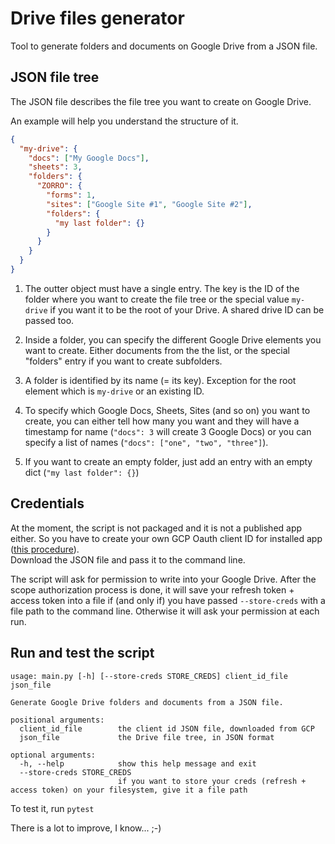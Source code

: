 # Drive files generator

Tool to generate folders and documents on Google Drive from a JSON file.

## JSON file tree

The JSON file describes the file tree you want to create on Google Drive.

An example will help you understand the structure of it.
```json
{
  "my-drive": {
    "docs": ["My Google Docs"],
    "sheets": 3,
    "folders": {
      "ZORRO": {
        "forms": 1,
        "sites": ["Google Site #1", "Google Site #2"],
        "folders": {
          "my last folder": {}
        }   
      }
    }
  }
}
```

1. The outter object must have a single entry. The key is the ID of the folder where you want to create the file tree 
or the special value `my-drive` if you want it to be the root of your Drive. A shared drive ID can be passed too.

2. Inside a folder, you can specify the different Google Drive elements you want to create. Either documents from the
the list, or the special "folders" entry if you want to create subfolders.

3. A folder is identified by its name (= its key). Exception for the root element which is `my-drive` or an existing ID.

4. To specify which Google Docs, Sheets, Sites (and so on) you want to create, you can either tell how many you want 
and they will have a timestamp for name (`"docs": 3` will create 3 Google Docs) or you can specify a list of names 
(`"docs": ["one", "two", "three"]`).

5. If you want to create an empty folder, just add an entry with an empty dict (`"my last folder": {}`)


## Credentials
At the moment, the script is not packaged and it is not a published app either. So you have to create your own GCP Oauth
client ID for installed app ([this procedure][1]).  
Download the JSON file and pass it to the command line.

The script will ask for permission to write into your Google Drive. After the scope authorization process is done, it
will save your refresh token + access token into a file if (and only if) you have passed `--store-creds` with a file
path to the command line.
Otherwise it will ask your permission at each run.

[1]: https://cloud.google.com/bigquery/docs/authentication/end-user-installed#client-credentials

## Run and test the script
```
usage: main.py [-h] [--store-creds STORE_CREDS] client_id_file json_file

Generate Google Drive folders and documents from a JSON file.

positional arguments:
  client_id_file        the client id JSON file, downloaded from GCP
  json_file             the Drive file tree, in JSON format

optional arguments:
  -h, --help            show this help message and exit
  --store-creds STORE_CREDS
                        if you want to store your creds (refresh + access token) on your filesystem, give it a file path
```

To test it, run `pytest`

There is a lot to improve, I know... ;-)